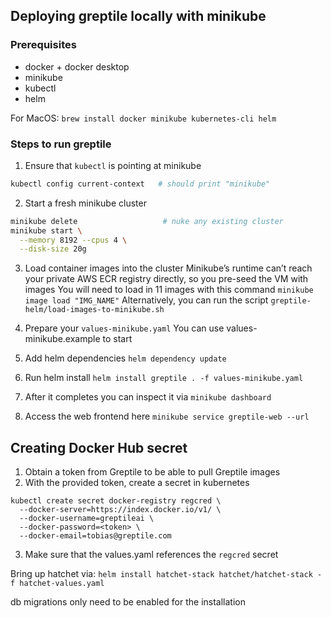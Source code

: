 ## Deploying greptile locally with minikube

### Prerequisites
  - docker + docker desktop
  - minikube
  - kubectl 
  - helm

For MacOS: `brew install docker minikube kubernetes-cli helm`

### Steps to run greptile
1. Ensure that `kubectl` is pointing at minikube

```bash
kubectl config current-context   # should print "minikube"
```

2. Start a fresh minikube cluster
```bash
minikube delete                   # nuke any existing cluster
minikube start \
  --memory 8192 --cpus 4 \
  --disk-size 20g
```

3. Load container images into the cluster
Minikube’s runtime can’t reach your private AWS ECR registry directly, so you pre-seed the VM with images
You will need to load in 11 images with this command
`minikube image load "IMG_NAME"`
Alternatively, you can run the script `greptile-helm/load-images-to-minikube.sh`

3. Prepare your `values-minikube.yaml`
You can use values-minikube.example to start

4. Add helm dependencies
`helm dependency update`

5. Run helm install
`helm install greptile . -f values-minikube.yaml`

6. After it completes you can inspect it via `minikube dashboard`

7. Access the web frontend here `minikube service greptile-web --url`


## Creating Docker Hub secret
1. Obtain a token from Greptile to be able to pull Greptile images
2. With the provided token, create a secret in kubernetes
```
kubectl create secret docker-registry regcred \
  --docker-server=https://index.docker.io/v1/ \
  --docker-username=greptileai \
  --docker-password=<token> \
  --docker-email=tobias@greptile.com
```
3. Make sure that the values.yaml references the `regcred` secret

Bring up hatchet via: `helm install hatchet-stack hatchet/hatchet-stack -f hatchet-values.yaml`

db migrations only need to be enabled for the installation